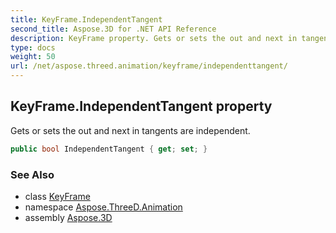 ```yaml
---
title: KeyFrame.IndependentTangent
second_title: Aspose.3D for .NET API Reference
description: KeyFrame property. Gets or sets the out and next in tangents are independent
type: docs
weight: 50
url: /net/aspose.threed.animation/keyframe/independenttangent/
---
```

## KeyFrame.IndependentTangent property

Gets or sets the out and next in tangents are independent.

```csharp
public bool IndependentTangent { get; set; }
```

### See Also

* class [KeyFrame](../)
* namespace [Aspose.ThreeD.Animation](../../keyframe/)
* assembly [Aspose.3D](../../../)


